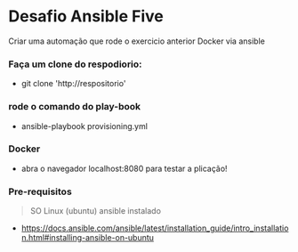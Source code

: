 # Desafio Ansible Five
Criar uma automação que rode o exercicio anterior Docker via ansible

### Faça um clone do respodiorio:
- git clone 'http://respositorio'

### rode o comando do play-book
- ansible-playbook provisioning.yml
  
### Docker
- abra o navegador localhost:8080 para testar a plicação!

### Pre-requisitos
> SO Linux (ubuntu)
> ansible instalado 

* https://docs.ansible.com/ansible/latest/installation_guide/intro_installation.html#installing-ansible-on-ubuntu